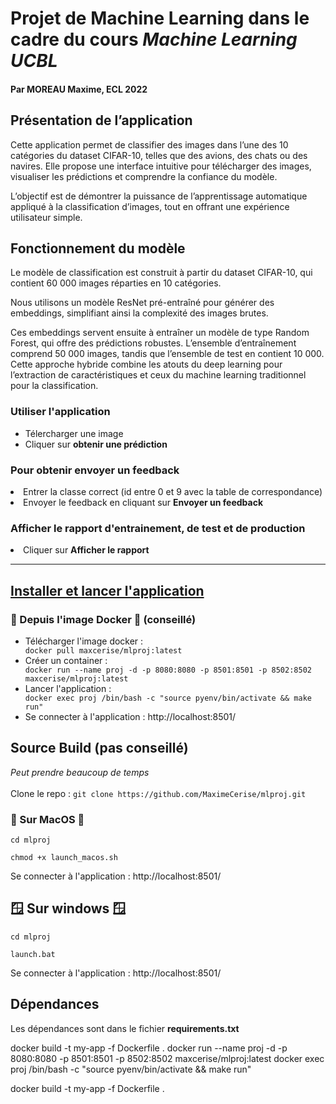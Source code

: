 <h1> Projet de Machine Learning dans le cadre du cours <em> Machine Learning UCBL</em></h1>
<h4>Par MOREAU Maxime, ECL 2022</h4>

<h2>Présentation de l’application</h2>

Cette application permet de classifier des images dans l’une des 10 catégories du dataset CIFAR-10, telles que des avions, des chats ou des navires. Elle propose une interface intuitive pour télécharger des images, visualiser les prédictions et comprendre la confiance du modèle. 

L’objectif est de démontrer la puissance de l’apprentissage automatique appliqué à la classification d’images, tout en offrant une expérience utilisateur simple.

<h2>Fonctionnement du modèle</h2>

Le modèle de classification est construit à partir du dataset CIFAR-10, qui contient 60 000 images réparties en 10 catégories. 

Nous utilisons un modèle ResNet pré-entraîné pour générer des embeddings, simplifiant ainsi la complexité des images brutes. 

Ces embeddings servent ensuite à entraîner un modèle de type Random Forest, qui offre des prédictions robustes. L’ensemble d’entraînement comprend 50 000 images, tandis que l’ensemble de test en contient 10 000. Cette approche hybride combine les atouts du deep learning pour l’extraction de caractéristiques et ceux du machine learning traditionnel pour la classification.

<h3> Utiliser l'application </h3>
<ul> 
<li>Télercharger une image</li>
<li>Cliquer sur <b>obtenir une prédiction</b></li>
</ul>
 

<h3>Pour obtenir envoyer un feedback</h3>
<li>Entrer la classe correct (id entre 0 et 9 avec la table de correspondance)</li>
<li>Envoyer le feedback en cliquant sur <b>Envoyer un feedback</b></li>

<h3> Afficher le rapport d'entrainement, de test et de production </h3>
<li>Cliquer sur <b> Afficher le rapport</b>
</ul>

***

<u><h2> Installer et lancer l'application </h2></u>
<h3> 🐳 Depuis l'image Docker 🐳 (conseillé)</h3>
<ul>
<li>Télécharger l'image docker : </li>
<code>docker pull maxcerise/mlproj:latest</code>
<li>Créer un container : </li> <code>docker run --name proj -d -p 8080:8080 -p 8501:8501 -p 8502:8502 maxcerise/mlproj:latest</code>
<li>Lancer l'application : </li>
<code>docker exec proj /bin/bash -c "source pyenv/bin/activate && make run"</code>
<li>Se connecter à l'application : <a>http://localhost:8501/ </a></li>
</ul>

<h2>Source Build (pas conseillé)</h2>
<i>Peut prendre beaucoup de temps</i>
<br>
<br>
Clone le repo :
<code>git clone https://github.com/MaximeCerise/mlproj.git</code>


<h3> Sur MacOS </h3>

<code>cd mlproj</code>

<code>chmod +x launch_macos.sh</code>

Se connecter à l'application : <a>http://localhost:8501/ </a>

<h2>🪟 Sur windows 🪟</h2>

<code>cd mlproj</code>

<code>launch.bat</code>

Se connecter à l'application : <a>http://localhost:8501/ </a>

<h2>Dépendances</h2>
Les dépendances sont dans le fichier <b>requirements.txt</b>

docker build -t my-app -f Dockerfile .
docker run --name proj -d -p 8080:8080 -p 8501:8501 -p 8502:8502 maxcerise/mlproj:latest
docker exec proj /bin/bash -c "source pyenv/bin/activate && make run"
      
docker build -t my-app -f Dockerfile .